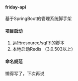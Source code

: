 #### friday-api
基于SpringBoot的管理系统脚手架

#### 项目启动
1. 运行resource/sql下的脚本
2. 本地启动Redis （3.0.503以上）

#### 命名规范
懒得写了，下次再说
